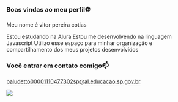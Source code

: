 ### Boas vindas ao meu perfil⚽

Meu nome é vitor pereira cotias

Estou estudando na Alura
Estou me desenvolvendo na linguagem Javascript
Utilizo esse espaço para minhar organização e compartilhamento dos meus projetos desenvolvidos

### Você entrar em contato comigo📫

paludetto00001110477302sp@al.educacao.sp.gov.br



![](https://media1.tenor.com/m/orbQy_r1EQwAAAAC/obito.gif)

